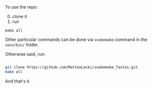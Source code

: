 To use the repo:

0. clone it
1. run
```
make all
```

Other particular commands can be done via `snakemake` command in the `venv/bin/` folder.

Otherwise said, run:

```bash

git clone https://github.com/MatteoLacki/snakemake_fastas.git
make all
```

And that's it.

